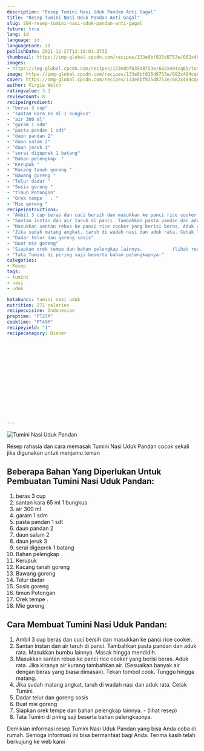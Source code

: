 ```yaml
---
description: "Resep Tumini Nasi Uduk Pandan Anti Gagal"
title: "Resep Tumini Nasi Uduk Pandan Anti Gagal"
slug: 204-resep-tumini-nasi-uduk-pandan-anti-gagal
future: true
lang: id
language: id
languageCode: id
publishDate: 2021-12-27T12:10:03.373Z 
thumbnail: https://img-global.cpcdn.com/recipes/133e8bf835d8753e/682x484cq65/tumini-nasi-uduk-pandan-foto-resep-utama.png
images:
- https://img-global.cpcdn.com/recipes/133e8bf835d8753e/682x484cq65/tumini-nasi-uduk-pandan-foto-resep-utama.png
image: https://img-global.cpcdn.com/recipes/133e8bf835d8753e/682x484cq65/tumini-nasi-uduk-pandan-foto-resep-utama.png
cover: https://img-global.cpcdn.com/recipes/133e8bf835d8753e/682x484cq65/tumini-nasi-uduk-pandan-foto-resep-utama.png
author: Virgie Welch
ratingvalue: 3.3
reviewcount: 8
recipeingredient:
- "beras 3 cup"
- "santan kara 65 ml 1 bungkus"
- "air 300 ml"
- "garam 1 sdm"
- "pasta pandan 1 sdt"
- "daun pandan 2"
- "daun salam 2"
- "daun jeruk 3"
- "serai digeprek 1 batang"
- "Bahan pelengkap  "
- "Kerupuk "
- "Kacang tanah goreng "
- "Bawang goreng "
- "Telur dadar "
- "Sosis goreng "
- "timun Potongan"
- "Orek tempe   . "
- "Mie goreng "
recipeinstructions:
- "Ambil 3 cup beras dan cuci bersih dan masukkan ke panci rice cooker."
- "Santan instan dan air taruh di panci. Tambahkan pasta pandan dan aduk rata. Masukkan bumbu lainnya. Masak hingga mendidih."
- "Masukkan santan rebus ke panci rice cooker yang berisi beras. Aduk rata. Jika kiranya air kurang tambahkan air. (Sesuaikan banyak air dengan beras yang biasa dimasak). Tekan tombol cook. Tunggu hingga matang."
- "Jika sudah matang angkat, taruh di wadah nasi dan aduk rata. Cetak Tumini."
- "Dadar telur dan goreng sosis"
- "Buat mie goreng"
- "Siapkan orek tempe dan bahan pelengkap lainnya.           (lihat resep)"
- "Tata Tumini di piring saji beserta bahan pelengkapnya."
categories:
- Resep
tags:
- tumini
- nasi
- uduk

katakunci: tumini nasi uduk 
nutrition: 271 calories
recipecuisine: Indonesian
preptime: "PT27M"
cooktime: "PT49M"
recipeyield: "1"
recipecategory: Dinner


     
    
    
    
    
    
    
    
    
    
    
      
    
---
```



![Tumini Nasi Uduk Pandan](https://img-global.cpcdn.com/recipes/133e8bf835d8753e/682x484cq65/tumini-nasi-uduk-pandan-foto-resep-utama.png)

Resep rahasia dan cara memasak  Tumini Nasi Uduk Pandan cocok sekali jika digunakan untuk menjamu teman

<!--inarticleads1-->

## Beberapa Bahan Yang Diperlukan Untuk Pembuatan Tumini Nasi Uduk Pandan:

1. beras 3 cup
1. santan kara 65 ml 1 bungkus
1. air 300 ml
1. garam 1 sdm
1. pasta pandan 1 sdt
1. daun pandan 2
1. daun salam 2
1. daun jeruk 3
1. serai digeprek 1 batang
1. Bahan pelengkap  
1. Kerupuk 
1. Kacang tanah goreng 
1. Bawang goreng 
1. Telur dadar 
1. Sosis goreng 
1. timun Potongan
1. Orek tempe   . 
1. Mie goreng 



<!--inarticleads2-->

## Cara Membuat Tumini Nasi Uduk Pandan:

1. Ambil 3 cup beras dan cuci bersih dan masukkan ke panci rice cooker.
1. Santan instan dan air taruh di panci. Tambahkan pasta pandan dan aduk rata. Masukkan bumbu lainnya. Masak hingga mendidih.
1. Masukkan santan rebus ke panci rice cooker yang berisi beras. Aduk rata. Jika kiranya air kurang tambahkan air. (Sesuaikan banyak air dengan beras yang biasa dimasak). Tekan tombol cook. Tunggu hingga matang.
1. Jika sudah matang angkat, taruh di wadah nasi dan aduk rata. Cetak Tumini.
1. Dadar telur dan goreng sosis
1. Buat mie goreng
1. Siapkan orek tempe dan bahan pelengkap lainnya. -           (lihat resep)
1. Tata Tumini di piring saji beserta bahan pelengkapnya.




Demikian informasi  resep Tumini Nasi Uduk Pandan   yang bisa Anda coba di rumah. Semoga informasi ini bisa bermanfaat bagi Anda. Terima kasih telah berkujung ke web kami
